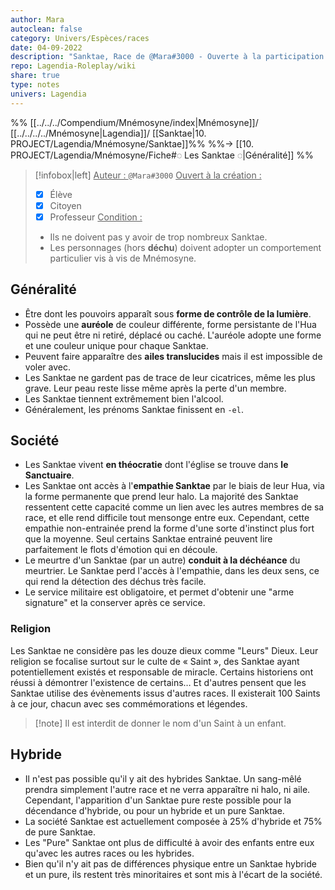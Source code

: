 ```yaml
---
author: Mara
autoclean: false
category: Univers/Espèces/races
date: 04-09-2022
description: "Sanktae, Race de @Mara#3000 - Ouverte à la participation mais MP Mara d'abord." 
repo: Lagendia-Roleplay/wiki
share: true
type: notes
univers: Lagendia
---
```

%% [[../../../Compendium/Mnémosyne/index|Mnémosyne]]/ [[../../../../Mnémosyne|Lagendia]]/ [[Sanktae|10. PROJECT/Lagendia/Mnémosyne/Sanktae]]%%
%%→ [[10. PROJECT/Lagendia/Mnémosyne/Fiche#◌ Les Sanktae ◌|Généralité]] %%

> [!infobox|left]
> <u>Auteur : </u> `@Mara#3000`
> <u>Ouvert à la création :</u>
> - [x] Élève
> - [x] Citoyen
> - [x] Professeur
> <u>Condition :</u>
> - Ils ne doivent pas y avoir de trop nombreux Sanktae.
> - Les personnages (hors **déchu**) doivent adopter un comportement particulier vis à vis de Mnémosyne.














## Généralité
- Être dont les pouvoirs apparaît sous **forme de contrôle de la lumière**.
- Possède une **auréole** de couleur différente, forme persistante de l'Hua qui ne peut être ni retiré, déplacé ou caché. L'auréole adopte une forme et une couleur unique pour chaque Sanktae.
- Peuvent faire apparaître des **ailes translucides** mais il est impossible de voler avec.
- Les Sanktae ne gardent pas de trace de leur cicatrices, même les plus grave. Leur peau reste lisse même après la perte d'un membre.
- Les Sanktae tiennent extrêmement bien l'alcool.
- Généralement, les prénoms Sanktae finissent en `-el`.

## Société
- Les Sanktae vivent **en théocratie** dont l'église se trouve dans **le Sanctuaire**.
- Les Sanktae ont accès à l'**empathie Sanktae** par le biais de leur Hua, via la forme permanente que prend leur halo. La majorité des Sanktae ressentent cette capacité comme un lien avec les autres membres de sa race, et elle rend difficile tout mensonge entre eux. Cependant, cette empathie non-entrainée prend la forme d'une sorte d'instinct plus fort que la moyenne. Seul certains Sanktae entrainé peuvent lire parfaitement le flots d'émotion qui en découle.
- Le meurtre d'un Sanktae (par un autre) **conduit à la déchéance** du meurtrier. Le Sanktae perd l'accès à l'empathie, dans les deux sens, ce qui rend la détection des déchus très facile.
- Le service militaire est obligatoire, et permet d'obtenir une "arme signature" et la conserver après ce service.

### Religion
Les Sanktae ne considère pas les douze dieux comme "Leurs" Dieux. Leur religion se focalise surtout sur le culte de « Saint », des Sanktae ayant potentiellement existés et responsable de miracle. Certains historiens ont réussi à démontrer l'existence de certains… Et d'autres pensent que les Sanktae utilise des évènements issus d'autres races.
Il existerait 100 Saints à ce jour, chacun avec ses commémorations et légendes.
> [!note] Il est interdit de donner le nom d'un Saint à un enfant.

## Hybride

- Il n'est pas possible qu'il y ait des hybrides Sanktae. Un sang-mêlé prendra simplement l'autre race et ne verra apparaître ni halo, ni aile. Cependant, l'apparition d'un Sanktae pure reste possible pour la décendance d'hybride, ou pour un hybride et un pure Sanktae.
- La société Sanktae est actuellement composée à 25% d'hybride et 75% de pure Sanktae.
- Les "Pure" Sanktae ont plus de difficulté à avoir des enfants entre eux qu'avec les autres races ou les hybrides.
- Bien qu'il n'y ait pas de différences physique entre un Sanktae hybride et un pure, ils restent très minoritaires et sont mis à l'écart de la société.


